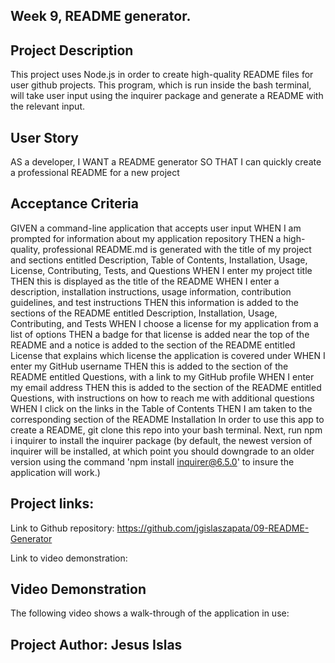 ## Week 9, README generator.

## Project Description

This project uses Node.js in order to create high-quality README files for user github projects. This program, which is run inside the bash terminal, will take user input using the inquirer package and generate a README with the relevant input.

## User Story
AS a developer, I WANT a README generator SO THAT I can quickly create a professional README for a new project

## Acceptance Criteria
GIVEN a command-line application that accepts user input
WHEN I am prompted for information about my application repository
THEN a high-quality, professional README.md is generated with the title of my project and sections entitled Description, Table of Contents, Installation, Usage, License, Contributing, Tests, and Questions
WHEN I enter my project title
THEN this is displayed as the title of the README
WHEN I enter a description, installation instructions, usage information, contribution guidelines, and test instructions
THEN this information is added to the sections of the README entitled Description, Installation, Usage, Contributing, and Tests
WHEN I choose a license for my application from a list of options
THEN a badge for that license is added near the top of the README and a notice is added to the section of the README entitled License that explains which license the application is covered under
WHEN I enter my GitHub username
THEN this is added to the section of the README entitled Questions, with a link to my GitHub profile
WHEN I enter my email address
THEN this is added to the section of the README entitled Questions, with instructions on how to reach me with additional questions
WHEN I click on the links in the Table of Contents
THEN I am taken to the corresponding section of the README
Installation
In order to use this app to create a README, git clone this repo into your bash terminal. Next, run npm i inquirer to install the inquirer package (by default, the newest version of inquirer will be installed, at which point you should downgrade to an older version using the command 'npm install inquirer@6.5.0' to insure the application will work.)

## Project links:
Link to Github repository: https://github.com/jgislaszapata/09-README-Generator

Link to video demonstration:

## Video Demonstration
The following video shows a walk-through of the application in use:

## Project Author: Jesus Islas